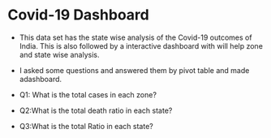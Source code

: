 # Covid-19 Dashboard

- This data set has the state wise analysis of the Covid-19 outcomes of India. This is also followed by a interactive dashboard with will help zone and state wise analysis.
- I asked some questions and answered them by pivot table and made adashboard.
  
- Q1: What is the total cases in each zone?
- Q2:What is the total death ratio in each state?
- Q3:What is the total Ratio in each state?
  
  
  
  

